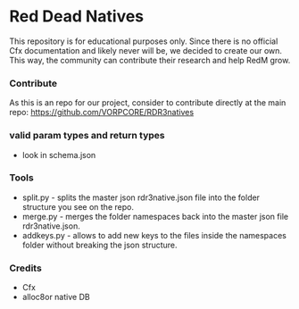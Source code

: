 # Red Dead Natives
This repository is for educational purposes only.
Since there is no official Cfx documentation and likely never will be, we decided to create our own. This way, the community can contribute their research and help RedM grow.

### Contribute
As this is an repo for our project, consider to contribute directly at the main repo: https://github.com/VORPCORE/RDR3natives

### valid param types and return types
- look in schema.json

### Tools
- split.py - splits the master json rdr3native.json file into the folder structure you see on the repo.
- merge.py - merges the folder namespaces back into the master json file rdr3native.json.
- addkeys.py - allows to add new keys to the files inside the namespaces folder without breaking the json structure.

### Credits
- Cfx 
- alloc8or native DB
